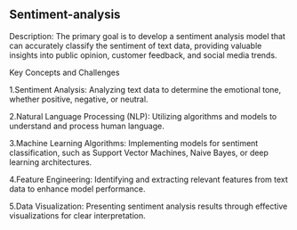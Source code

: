 ## Sentiment-analysis

Description:
The primary goal is to develop a sentiment analysis model that can accurately classify the
sentiment of text data, providing valuable insights into public opinion, customer feedback, and
social media trends.

Key Concepts and Challenges

1.Sentiment Analysis: Analyzing text data to determine the emotional tone, whether positive,
negative, or neutral.

2.Natural Language Processing (NLP): Utilizing algorithms and models to understand and
process human language.

3.Machine Learning Algorithms: Implementing models for sentiment classification, such as
Support Vector Machines, Naive Bayes, or deep learning architectures.

4.Feature Engineering: Identifying and extracting relevant features from text data to enhance
model performance.

5.Data Visualization: Presenting sentiment analysis results through effective visualizations for
clear interpretation.
